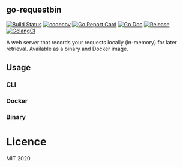 ## go-requestbin

[![Build Status](https://travis-ci.org/theodesp/go-requestbin.svg)](https://travis-ci.org/theodesp/go-requestbin)
[![codecov](https://codecov.io/gh/theodesp/go-requestbin/branch/master/graph/badge.svg)](https://codecov.io/gh/theodesp/go-requestbin)
[![Go Report Card](https://goreportcard.com/badge/github.com/theodesp/go-requestbin?style=flat-square)](https://goreportcard.com/report/github.com/theodesp/go-requestbin)
[![Go Doc](https://img.shields.io/badge/godoc-reference-blue.svg?style=flat-square)](http://godoc.org/github.com/theodesp/go-requestbin)
[![Release](https://img.shields.io/github/release/theodesp/go-requestbin.svg?style=flat-square)](https://github.com/theodesp/go-requestbin/releases/latest)
[![GolangCI](https://golangci.com/badges/github.com/golangci/golangci-lint.svg)](https://golangci.com/r/github.com/theodesp/go-requestbin)

A web server that records your requests locally (in-memory) for later retrieval. Available as a binary and Docker image.

## Usage

### CLI

### Docker

### Binary

# Licence

MIT 2020
